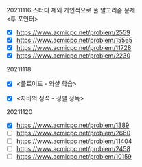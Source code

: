 20211116 스터디 제외 개인적으로 풀 알고리즘 문제<br/>
<투 포인터><br/>
- [x] https://www.acmicpc.net/problem/2559 <br/>
- [x] https://www.acmicpc.net/problem/15565 <br/>
- [x] https://www.acmicpc.net/problem/11728 <br/>
- [x] https://www.acmicpc.net/problem/2230 <br/>

20211118 <br/>
- [x] <플로이드 - 와샬 학습><br/>
- [x] <자바의 정석 - 정렬 정독> <br/>


20211120 <br/>
- [x] https://www.acmicpc.net/problem/1389
- [ ] https://www.acmicpc.net/problem/2660
- [ ] https://www.acmicpc.net/problem/11404
- [ ] https://www.acmicpc.net/problem/2458
- [ ] https://www.acmicpc.net/problem/10159 <br/>
